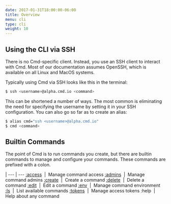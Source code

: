 ```yaml
---
date: 2017-01-31T18:00:00-06:00
title: Overview
menu: cli
type: cli
weight: 10
---
```


## Using the CLI via SSH

There is no Cmd-specific client. Instead, you use an SSH client to interact with Cmd. Most of our documentation assumes OpenSSH, which is available on all Linux and MacOS systems.

Typically using Cmd via SSH looks like this in the terminal:

```sh
$ ssh <username>@alpha.cmd.io <command>
```

This can be shortened a number of ways. The most common is eliminating the need
for specifying the username by setting it in your SSH configuration. You can also go so far as to create an alias:

```sh
$ alias cmd="ssh <username>@alpha.cmd.io"
$ cmd <command>
```

## Builtin Commands

The point of Cmd is to run commands you create, but there are builtin
commands to manage and configure your commands. These commands are prefixed with
a colon.

 |
--- | ---
[:access](./access) &nbsp;|&nbsp; Manage command access
[:admins](./admins) &nbsp;|&nbsp; Manage command admins
[:create](./create) &nbsp;|&nbsp; Create a command
[:delete](./delete) &nbsp;|&nbsp; Delete a command
[:edit](./edit)     &nbsp;|&nbsp; Edit a command
[:env](./env)       &nbsp;|&nbsp; Manage command environment
[:ls](./ls)         &nbsp;|&nbsp; List available commands
[:tokens](./tokens) &nbsp;|&nbsp; Manage access tokens
:help               &nbsp;|&nbsp; Help about any command
